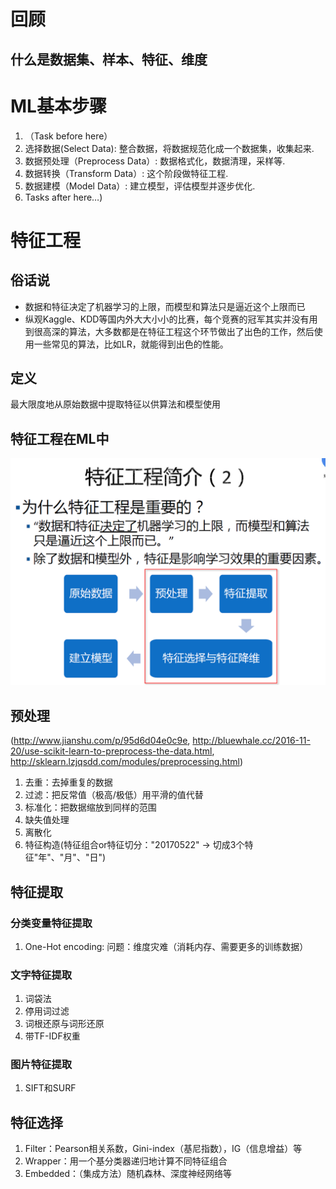 # 回顾
## 什么是数据集、样本、特征、维度

# ML基本步骤
1. （Task before here）
2. 选择数据(Select Data): 整合数据，将数据规范化成一个数据集，收集起来.
3. 数据预处理（Preprocess Data）: 数据格式化，数据清理，采样等.
4. 数据转换（Transform Data）: 这个阶段做特征工程.
5. 数据建模（Model Data）: 建立模型，评估模型并逐步优化.
6. Tasks after here…)

# 特征工程
## 俗话说
- 数据和特征决定了机器学习的上限，而模型和算法只是逼近这个上限而已
- 纵观Kaggle、KDD等国内外大大小小的比赛，每个竞赛的冠军其实并没有用到很高深的算法，大多数都是在特征工程这个环节做出了出色的工作，然后使用一些常见的算法，比如LR，就能得到出色的性能。

##  定义
最大限度地从原始数据中提取特征以供算法和模型使用

## 特征工程在ML中
![ML flow](https://raw.githubusercontent.com/daiqsh/Data-Science-Learning/master/big-team-sharing/2017-6-1-Feature-Engineering/ML_flow.png "ML flow")

## 预处理
(http://www.jianshu.com/p/95d6d04e0c9e, http://bluewhale.cc/2016-11-20/use-scikit-learn-to-preprocess-the-data.html, http://sklearn.lzjqsdd.com/modules/preprocessing.html)

1. 去重：去掉重复的数据
2. 过滤：把反常值（极高/极低）用平滑的值代替
3. 标准化：把数据缩放到同样的范围
4. 缺失值处理
5. 离散化
6. 特征构造(特征组合or特征切分："20170522" -> 切成3个特征"年"、"月"、"日")

## 特征提取
### 分类变量特征提取
1. One-Hot encoding: 问题：维度灾难（消耗内存、需要更多的训练数据）

### 文字特征提取
1. 词袋法
2. 停用词过滤
3. 词根还原与词形还原
4. 带TF-IDF权重

### 图片特征提取
1. SIFT和SURF

## 特征选择
1. Filter：Pearson相关系数，Gini-index（基尼指数），IG（信息增益）等
2. Wrapper：用一个基分类器递归地计算不同特征组合
3. Embedded：（集成方法）随机森林、深度神经网络等
